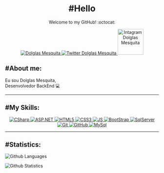<h1 color="black" align="center"> #Hello </h1>
<p align="center" color="grey" size="14px">Welcome to my GitHub! :octocat:</p>

<p align="center">
    <a href="https://www.linkedin.com/in/dolglas-mesquita/">
        <img 
            alt="Dolglas Mesquita" 
            src="https://img.shields.io/badge/-Dolglas%20Mesquita-%230077b5?style=flat-square&logo=linkedin">
    </a>
    <a href="https://twitter.com/DolglasMesquita">
        <img 
            alt="Twitter Dolglas Mesquita" 
            src="https://img.shields.io/twitter/follow/dolglasmesquita?label=Seguir&style=social">
    </a>
    <a href="https://www.instagram.com/dolglasmesquita/">
        <img
            width="84"
            alt="Intagram Dolglas Mesquita" 
            src="https://img.shields.io/badge/Instagram-E4405F?style=for-the-badge&logo=instagram&logoColor=white">
    </a>
</p>

<h2 align='left'> #About me:</h2>
<p align='left' color="grey" font-size="20px">Eu sou Dolglas Mesquita, <br/> Desenvolvedor BackEnd 💻 </p>
<p>

---

<p>
    <h2 align="left"> #My Skills: </h2>
</p>
<p align="center">
    <a href="https://docs.microsoft.com/pt-br/dotnet/csharp/">
    <img alt="CSharp" src="https://img.shields.io/badge/CSharp-4F0599?style=for-the-badge&logo=c-sharp&logoColor=white"/>
    </a>
    <a href="https://dotnet.microsoft.com/apps/aspnet">
    <img alt="ASP.NET" src="https://img.shields.io/badge/ASP.NET-0082c9?style=for-the-badge&logo=.net&logoColor=white"/>
    </a>
    <a href="https://developer.mozilla.org/en-US/docs/Web/HTML">
    <img alt="HTML5" src="https://img.shields.io/badge/HTML5-E34F26?style=for-the-badge&logo=html5&logoColor=white"/>
    </a>
    <a href="https://developer.mozilla.org/en-US/docs/Web/CSS">
    <img alt="CSS3" src="https://img.shields.io/badge/CSS3-1572B6?style=for-the-badge&logo=css3&logoColor=white"/>
    </a>
    <a href="https://www.javascript.com/">
    <img alt="JS" src="https://img.shields.io/badge/JavaScript-F7DF1E?style=for-the-badge&logo=javascript&logoColor=black"/>
    </a>
    <!-- <a href="https://www.typescriptlang.org/">
    <img alt="TypeScript" src="https://img.shields.io/badge/TypeScript-3178C6?style=for-the-badge&logo=typescript&logoColor=white"/>
    </a> -->
    <a href="https://getbootstrap.com/">
    <img alt="BootStrap" src="https://img.shields.io/badge/Bootstrap-563D7C?style=for-the-badge&logo=bootstrap&logoColor=white"/>
    </a>
    <a href="https://www.microsoft.com/pt-br/sql-server/sql-server-2019">
    <img alt="SqlServer" src="https://img.shields.io/badge/SQLServer-00000F?style=for-the-badge&logo=microsoft-sql-server&logoColor=white"/>
    </a>
    <a href="https://git-scm.com/">
    <img alt="Git" src="https://img.shields.io/badge/Git-E95420?style=for-the-badge&logo=git&logoColor=white"/>
    </a>
    <a href="https://github.com/">
    <img alt="GitHub" src="https://img.shields.io/badge/GitHub-100000?style=for-the-badge&logo=github&logoColor=white"/>
    </a>
    <a href="https://dev.mysql.com/">
    <img alt="MySql" src="https://img.shields.io/badge/MySQL-00000F?style=for-the-badge&logo=mysql&logoColor=white"/>
    </a>
</p>

---

<h2 align="left"> #Statistics: </h2>


![Github Languages](https://github-readme-stats.vercel.app/api/top-langs/?username=dolglasmesquita&layout=compact&count_private=true)

![Github Statistics](https://github-readme-stats.vercel.app/api/?username=dolglasmesquita&count_private=true&show_icons=true)

